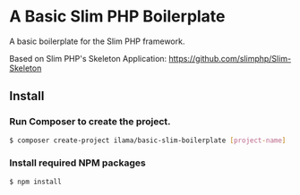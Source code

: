 # A Basic Slim PHP Boilerplate
A basic boilerplate for the Slim PHP framework.

Based on Slim PHP's Skeleton Application:
https://github.com/slimphp/Slim-Skeleton

## Install
### Run Composer to create the project.
``` bash 
$ composer create-project ilama/basic-slim-boilerplate [project-name]
```
 
### Install required NPM packages 
``` bash 
$ npm install 
``` 
 
 